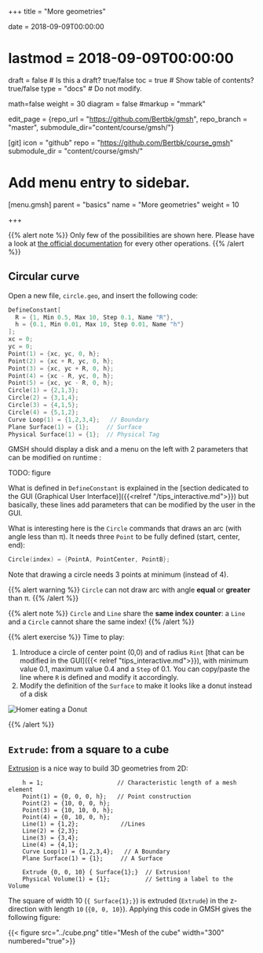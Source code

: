 +++
title = "More geometries"

date = 2018-09-09T00:00:00
# lastmod = 2018-09-09T00:00:00

draft = false  # Is this a draft? true/false
toc = true  # Show table of contents? true/false
type = "docs"  # Do not modify.

math=false
weight = 30
diagram = false
#markup = "mmark"

edit_page = {repo_url = "https://github.com/Bertbk/gmsh", repo_branch = "master", submodule_dir="content/course/gmsh/"}

[git]
  icon = "github"
  repo = "https://github.com/Bertbk/course_gmsh"
  submodule_dir = "content/course/gmsh/"
  
# Add menu entry to sidebar.
[menu.gmsh]
  parent = "basics"
  name = "More geometries"
  weight = 10

+++

{{% alert note %}}
Only few of the possibilities are shown here. Please have a look at [the official documentation](http://gmsh.info/doc/texinfo/gmsh.html) for every other operations.
{{% /alert %}}

## Circular curve

Open a new file, `circle.geo`, and insert the following code:
```c++
DefineConstant[
  R = {1, Min 0.5, Max 10, Step 0.1, Name "R"},
  h = {0.1, Min 0.01, Max 10, Step 0.01, Name "h"}
];
xc = 0;
yc = 0;
Point(1) = {xc, yc, 0, h};
Point(2) = {xc + R, yc, 0, h};
Point(3) = {xc, yc + R, 0, h};
Point(4) = {xc - R, yc, 0, h};
Point(5) = {xc, yc - R, 0, h};
Circle(1) = {2,1,3};
Circle(2) = {3,1,4};
Circle(3) = {4,1,5};
Circle(4) = {5,1,2};
Curve Loop(1) = {1,2,3,4};   // Boundary
Plane Surface(1) = {1};     // Surface
Physical Surface(1) = {1};  // Physical Tag
```

GMSH should display a disk and a menu on the left with 2 parameters that can be modified on runtime :

TODO: figure


What is defined in `DefineConstant` is explained in the [section dedicated to the GUI (Graphical User Interface)]({{<relref "/tips_interactive.md">}}) but basically, these lines add parameters that can be modified by the user in the GUI.

What is interesting here is the `Circle` commands that draws an arc (with angle less than π). It needs three `Point` to be fully defined (start, center, end):
```c++
Circle(index) = {PointA, PointCenter, PointB};
```
Note that drawing a circle needs 3 points at minimum (instead of 4).

{{% alert warning %}}
`Circle` can not draw arc with angle **equal** or **greater** than π.
{{% /alert %}}

{{% alert note %}}
`Circle` and `Line` share the **same index counter**: a `Line` and a `Circle` cannot share the same index!
{{% /alert %}}


{{% alert exercise %}}
Time to play:

1. Introduce a circle of center point (0,0) and of radius `Rint` [that can be modified in the GUI]({{< relref "tips_interactive.md">}}), with minimum value 0.1,  maximum value 0.4 and a `Step` of 0.1. You can copy/paste the line where `R` is defined and modify it accordingly.
2. Modify the definition of the `Surface` to make it looks like a donut instead of a disk

![Homer eating a Donut](../donut.gif)

{{% /alert %}}


## `Extrude`: from a square to a cube

[Extrusion](https://en.wikipedia.org/wiki/Extrusion) is a nice way to build 3D geometries from 2D:

        h = 1;                     // Characteristic length of a mesh element
        Point(1) = {0, 0, 0, h};   // Point construction
        Point(2) = {10, 0, 0, h};
        Point(3) = {10, 10, 0, h};
        Point(4) = {0, 10, 0, h};
        Line(1) = {1,2};            //Lines
        Line(2) = {2,3};
        Line(3) = {3,4};
        Line(4) = {4,1};
        Curve Loop(1) = {1,2,3,4};   // A Boundary
        Plane Surface(1) = {1};     // A Surface

        Extrude {0, 0, 10} { Surface{1};}  // Extrusion!
        Physical Volume(1) = {1};          // Setting a label to the Volume

The square of width 10 (`{ Surface{1};}`) is extruded (`Extrude`) in the z-direction with length `10` (`{0, 0, 10}`). Applying this code in GMSH gives the following figure:

{{< figure src="../cube.png" title="Mesh of the cube" width="300"  numbered="true">}}
